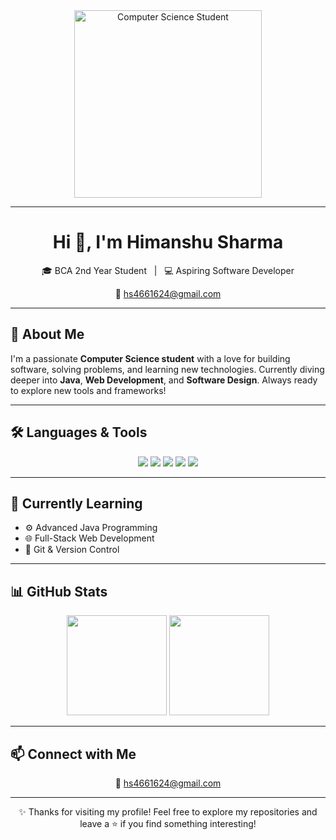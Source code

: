 <!-- Profile Banner / Animated Character -->
<div align="center">
  <img src="https://media.giphy.com/media/LmNwrBhejkK9EFP504/giphy.gif" width="300px" alt="Computer Science Student" />
</div>

---

<h1 align="center">Hi 👋, I'm Himanshu Sharma</h1>

<p align="center">
  🎓 BCA 2nd Year Student &nbsp; | &nbsp; 💻 Aspiring Software Developer  
</p>

<p align="center">
  📧 <a href="mailto:hs4661624@gmail.com">hs4661624@gmail.com</a>
</p>

---

## 🚀 About Me

I'm a passionate **Computer Science student** with a love for building software, solving problems, and learning new technologies. Currently diving deeper into **Java**, **Web Development**, and **Software Design**. Always ready to explore new tools and frameworks!

---

## 🛠️ Languages & Tools

<p align="center">
  <img src="https://img.shields.io/badge/Python-3776AB?style=for-the-badge&logo=python&logoColor=white"/>
  <img src="https://img.shields.io/badge/JavaScript-F7DF1E?style=for-the-badge&logo=javascript&logoColor=black"/>
  <img src="https://img.shields.io/badge/Java-007396?style=for-the-badge&logo=java&logoColor=white"/>
  <img src="https://img.shields.io/badge/HTML5-E34F26?style=for-the-badge&logo=html5&logoColor=white"/>
  <img src="https://img.shields.io/badge/CSS3-1572B6?style=for-the-badge&logo=css3&logoColor=white"/>
</p>

---

## 🌱 Currently Learning

- ⚙️ Advanced Java Programming
- 🌐 Full-Stack Web Development
- 🔧 Git & Version Control

---

## 📊 GitHub Stats

<div align="center">
  <img src="https://github-readme-stats.vercel.app/api?username=himma08&show_icons=true&theme=tokyonight&count_private=true" height="160"/>
  <img src="https://github-readme-stats.vercel.app/api/top-langs/?username=himma08&layout=compact&theme=tokyonight" height="160"/>
</div>

---

## 📫 Connect with Me

<p align="center">
  📧 <a href="mailto:hs4661624@gmail.com">hs4661624@gmail.com</a>  
</p>

---

<p align="center">
  ✨ Thanks for visiting my profile! Feel free to explore my repositories and leave a ⭐ if you find something interesting!
</p>